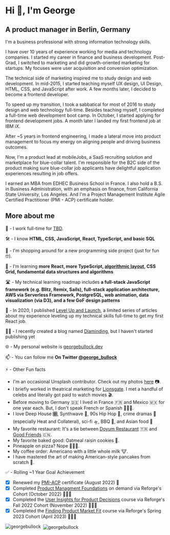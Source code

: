 <h1 align="left">Hi 👋, I'm George</h1>
<h2 align="left">A product manager in Berlin, Germany</h2>

I'm a business professional with strong information technology skills.

I have over 10 years of experience working for media and technology companies. I started my career in finance and business development. Post-Grad, I switched to marketing and did growth-oriented marketing for startups. My focuses were user acquisition and conversion optimization.

The technical side of marketing inspired me to study design and web development. In mid-2015, I started teaching myself UX design, UI Design, HTML, CSS, and JavaScript after work. A few months later, I decided to become a frontend developer.

To speed up my transition, I took a sabbatical for most of 2016 to study design and web technology full-time. Besides teaching myself, I completed a full-time web development boot camp. In October, I started applying for frontend development jobs. A month later I landed my first frontend job at IBM iX.

After ~5 years in frontend engineering, I made a lateral move into product management to focus my energy on aligning people and driving business outcomes.

Now, I'm a product lead at mobileJobs, a SaaS recruiting solution and marketplace for blue-collar talent. I'm responsible for the B2C side of the product making sure blue-collar job applicants have delightful application experiences resulting in job offers.

I earned an MBA from EDHEC Business School in France. I also hold a B.S. in Business Administration, with an emphasis on finance, from California State University, Los Angeles. And I'm a Project Management Institute Agile Certified Practitioner (PMI - ACP) certificate holder.

<h2 align="left">More about me</h2>

🤝  - I work full-time for [TBD](https://www.georgebullock.dev/).

🛠️ - I know **HTML, CSS, JavaScript, React, TypeScript, and basic SQL**

🔭 - I'm shopping around for a new programming side project (just for fun 🤓).

🌱 - I’m learning **more React, more TypeScript, [algorithmic layout](https://www.youtube.com/watch?v=qOUtkN6M52M&list=PL2sukhHU1gzbJgEodn1haQ2HtfA_rdoge&index=3), CSS Grid, fundamental data structures and algorithms**

🛣️ - My technical learning roadmap includes **a full-stack JavaScript framework (e.g. Blitz, Remix, Sails), full-stack application architecture, AWS via Serverless Framework, PostgreSQL, web animation, data visualization (via D3), and a few GoF design patterns**

📝 - In 2020, I published [Level Up and Launch](https://medium.com/level-up-and-launch), a limited series of articles about my experience leveling up my technical skills full-time to get my first React job.

✍🏾 - I recently created a blog named [Diaminding](https://www.diaminding.com/about/), but I haven't started publishing yet

🌐 - My personal website is [georgebullock.dev](https://www.georgebullock.dev/)

📫 - You can follow me **On Twitter [@george_bullock](https://twitter.com/george_bullock)**

⚡ - Other Fun facts 
 - I'm an occasional Unsplash contributor. Check out my photos [here](https://unsplash.com/@george_bullock) 📷.
 - I briefly worked in theatrical marketing for [Lionsgate](https://www.lionsgate.com/). I met a handful of celebs and literally got paid to watch movies 🎬.
 - Before moving to Germany 🇩🇪  I lived in France 🇫🇷  and Mexico 🇲🇽  for one year each. But, I don't speak French or Spanish 🤷🏾‍♂️.
 - I love Deep House 🎛️, Synthwave 🦄, 90s Hip Hop 🎤, crime dramas 🔫 (especially Heat and Collateral), sci-fi 🛸, BBQ 🍖, and Asian food 🥡 
 - My favorite restaurant: It's a tie between [Doyum Restaurant](http://www.doyum-restaurant.de/) 🇹🇷 and [Good Friends](https://www.goodfriends-berlin.de/) 🇨🇳.
 - My favorite baked good: Oatmeal raisin cookies 🍪.
 - Pineapple on pizza? Nope 🙅🏾‍♂️.
 - My coffee order: Americano with a little whole milk 🐮.
 - I have mastered the art of making American-style pancakes from scratch 🥞.
 
 ✅ - Rolling ~1 Year Goal Achievement  
 - [x] Renewed my [PMI-ACP](https://www.credly.com/badges/8935049a-ee21-4605-ac60-3a40f6656a12/linked_in_profile) certificate (August 2022) 📜
 - [x] Completed [Product Managment Foundations](https://www.reforge.com/programs/product-management-foundations) on demand via Reforge's Cohort (October 2022) 👨🏾‍🎓
 - [x] Completed the [User Insights for Product Decisions](https://www.reforge.com/user-insights-product-decisions) course via Reforge's Fall 2022 Cohort (November 2022) 👨🏾‍🎓
 - [x] Completed the [Finding Product Market Fit](https://www.reforge.com/programs/finding-product-market-fit) course via Reforge's Spring 2023 Cohort (April 2023) 👨🏾‍🎓

<p><img align="left" src="https://github-readme-stats.vercel.app/api/top-langs/?username=georgebullock&layout=compact" alt="georgebullock" /></p>

<p>&nbsp;<img align="center" src="https://github-readme-stats.vercel.app/api?username=georgebullock&show_icons=true" alt="georgebullock" /></p>
